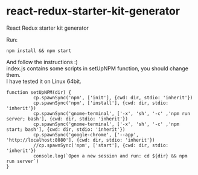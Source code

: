 # react-redux-starter-kit-generator
React Redux starter kit generator


Run:
```
npm install && npm start
```
And follow the instructions :)  
index.js contains some scripts in setUpNPM function, you should change them.  
I have tested it on Linux 64bit.

```
function setUpNPM(dir) {
          cp.spawnSync('npm', ['init'], {cwd: dir, stdio: 'inherit'})
          cp.spawnSync('npm', ['install'], {cwd: dir, stdio: 'inherit'})           
          cp.spawnSync('gnome-terminal', ['-x', 'sh', '-c' ,'npm run server; bash'], {cwd: dir, stdio: 'inherit'})           
          cp.spawnSync('gnome-terminal', ['-x', 'sh', '-c' ,'npm start; bash'], {cwd: dir, stdio: 'inherit'})           
          cp.spawnSync('google-chrome', ['--app', 'http://localhost:8080'], {cwd: dir, stdio: 'inherit'})           
          //cp.spawnSync('npm', ['start'], {cwd: dir, stdio: 'inherit'})           
          console.log(`Open a new session and run: cd ${dir} && npm run server`) 
}
```
